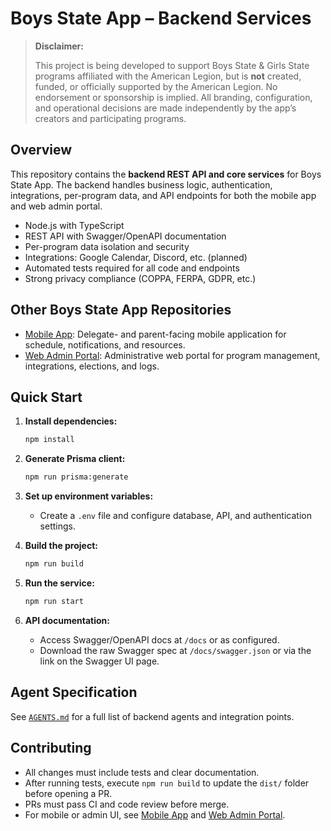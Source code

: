 # Boys State App – Backend Services

> **Disclaimer:**
>
> This project is being developed to support Boys State & Girls State programs affiliated with the American Legion, but is **not** created, funded, or officially supported by the American Legion. No endorsement or sponsorship is implied. All branding, configuration, and operational decisions are made independently by the app’s creators and participating programs.

## Overview

This repository contains the **backend REST API and core services** for Boys State App. The backend handles business logic, authentication, integrations, per-program data, and API endpoints for both the mobile app and web admin portal.

* Node.js with TypeScript
* REST API with Swagger/OpenAPI documentation
* Per-program data isolation and security
* Integrations: Google Calendar, Discord, etc. (planned)
* Automated tests required for all code and endpoints
* Strong privacy compliance (COPPA, FERPA, GDPR, etc.)

## Other Boys State App Repositories

* [Mobile App](https://github.com/BoysStateApp/mobile): Delegate- and parent-facing mobile application for schedule, notifications, and resources.
* [Web Admin Portal](https://github.com/BoysStateApp/admin-portal): Administrative web portal for program management, integrations, elections, and logs.

## Quick Start

1. **Install dependencies:**

   ```bash
   npm install
   ```
2. **Generate Prisma client:**

   ```bash
   npm run prisma:generate
   ```
3. **Set up environment variables:**

   * Create a `.env` file and configure database, API, and authentication settings.
4. **Build the project:**

   ```bash
   npm run build
   ```
5. **Run the service:**

   ```bash
   npm run start
   ```
6. **API documentation:**

   * Access Swagger/OpenAPI docs at `/docs` or as configured.
   * Download the raw Swagger spec at `/docs/swagger.json` or via the link on the Swagger UI page.

## Agent Specification

See [`AGENTS.md`](./AGENTS.md) for a full list of backend agents and integration points.

## Contributing

* All changes must include tests and clear documentation.
* After running tests, execute `npm run build` to update the `dist/` folder before opening a PR.
* PRs must pass CI and code review before merge.
* For mobile or admin UI, see [Mobile App](https://github.com/BoysStateApp/mobile) and [Web Admin Portal](https://github.com/BoysStateApp/admin-portal).
